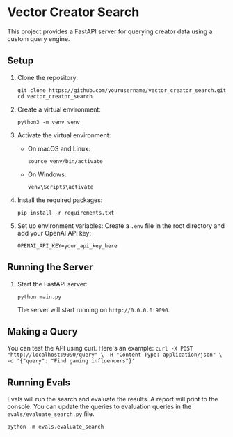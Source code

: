 # Vector Creator Search

This project provides a FastAPI server for querying creator data using a custom query engine.

## Setup

1. Clone the repository:
   ```
   git clone https://github.com/yourusername/vector_creator_search.git
   cd vector_creator_search
   ```

2. Create a virtual environment:
   ```
   python3 -m venv venv
   ```

3. Activate the virtual environment:
   - On macOS and Linux:
     ```
     source venv/bin/activate
     ```
   - On Windows:
     ```
     venv\Scripts\activate
     ```

4. Install the required packages:
   ```
   pip install -r requirements.txt
   ```


5. Set up environment variables:
   Create a `.env` file in the root directory and add your OpenAI API key:
   ```
   OPENAI_API_KEY=your_api_key_here
   ```

## Running the Server

1. Start the FastAPI server:
   ```
   python main.py
   ```
   The server will start running on `http://0.0.0.0:9090`.

## Making a Query

You can test the API using curl. Here's an example:
    ```
    curl -X POST "http://localhost:9090/query" \
    -H "Content-Type: application/json" \
    -d '{"query": "Find gaming influencers"}'
    ```


## Running Evals

Evals will run the search and evaluate the results. A report will print to the console. You can update the queries to evaluation queries in the `evals/evaluate_search.py` file.
   ```
   python -m evals.evaluate_search
   ```